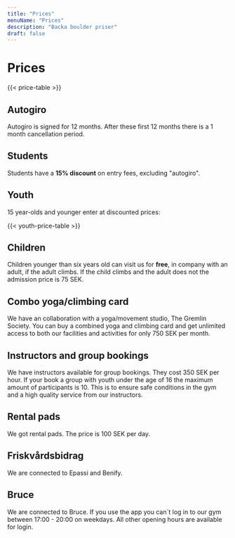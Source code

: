 ```yaml
---
title: "Prices"
menuName: "Prices"
description: "Backa boulder priser"
draft: false
---
```


# Prices

{{< price-table >}}

## Autogiro

Autogiro is signed for 12 months. After these first 12 months there is a 1 month cancellation period.

## Students

Students have a __15% discount__ on entry fees, excluding "autogiro".

## Youth

15 year-olds and younger enter at discounted prices:

{{< youth-price-table >}}

## Children

Children younger than six years old can visit us for __free__, in company with an adult, if the adult climbs. 
If the child climbs and the adult does not the admission price is 75 SEK.

## Combo yoga/climbing card
We have an collaboration with a yoga/movement studio, The Gremlin Society.
You can buy a combined yoga and climbing card and get unlimited access to both our facilities and activities for only 750 SEK per month.

## Instructors and group bookings

We have instructors available for group bookings. They cost 350 SEK per hour.
If your book a group with youth under the age of 16 the maximum amount of participants is 10.
This is to ensure safe conditions in the gym and a high quality service from our instructors. 

## Rental pads
We got rental pads. The price is 100 SEK per day. 

## Friskvårdsbidrag
We are connected to Epassi and Benify. 

## Bruce
We are connected to Bruce. If you use the app you can´t log in to our gym between 17:00 - 20:00 on weekdays. 
All other opening hours are available for login. 
